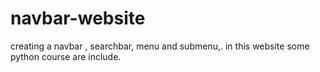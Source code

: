 # navbar-website
creating a navbar , searchbar, menu and submenu,. in this website some python course are include.
